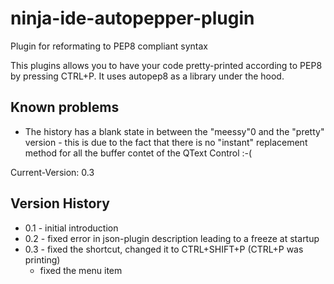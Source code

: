 ninja-ide-autopepper-plugin
===========================

Plugin for reformating to PEP8 compliant syntax


This plugins allows you to have your code pretty-printed according to PEP8 by pressing CTRL+P.
It uses autopep8 as a library under the hood.

Known problems
---------------
+ The history has a blank state in between the "meessy"0 and the "pretty" version - this is due to the fact that there is no "instant" replacement method for all the buffer contet of the QText Control :-(


Current-Version: 0.3

Version History
---------------

* 0.1 - initial introduction
* 0.2 - fixed error in json-plugin description leading to a freeze at startup
* 0.3 - fixed the shortcut, changed it to CTRL+SHIFT+P (CTRL+P was printing)
    - fixed the menu item

